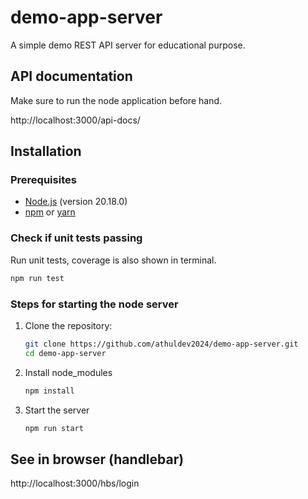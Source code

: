 # demo-app-server

A simple demo REST API server for educational purpose.

## API documentation

Make sure to run the node application before hand.

http://localhost:3000/api-docs/

## Installation

### Prerequisites

- [Node.js](https://nodejs.org/) (version 20.18.0)
- [npm](https://www.npmjs.com/) or [yarn](https://yarnpkg.com/)

### Check if unit tests passing

Run unit tests, coverage is also shown in terminal.

```bash
npm run test
```

### Steps for starting the node server

1. Clone the repository:

   ```bash
   git clone https://github.com/athuldev2024/demo-app-server.git
   cd demo-app-server
   ```

2. Install node_modules

   ```bash
   npm install
   ```

3. Start the server

   ```bash
   npm run start
   ```

## See in browser (handlebar)

http://localhost:3000/hbs/login
